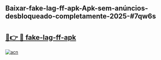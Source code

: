 ## Baixar-fake-lag-ff-apk-Apk-sem-anúncios-desbloqueado-completamente-2025-#7qw6s

# <h2><a href="https://ainizakaria.my?title=fake-lag-ff-apk&ref=22M">🔗👉 🔴 fake-lag-ff-apk</a></h2>

[![acn](https://github.com/user-attachments/assets/0f9c940e-d8b0-45ae-aac7-cd30a18b3e1c)](https://ainizakaria.my?title=fake-lag-ff-apk&ref=22M)

